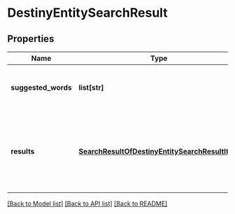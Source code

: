 # DestinyEntitySearchResult

## Properties
Name | Type | Description | Notes
------------ | ------------- | ------------- | -------------
**suggested_words** | **list[str]** | A list of suggested words that might make for better search results, based on the text searched for. | [optional] 
**results** | [**SearchResultOfDestinyEntitySearchResultItem**](SearchResultOfDestinyEntitySearchResultItem.md) | The items found that are matches/near matches for the searched-for term, sorted by something vaguely resembling \&quot;relevance\&quot;. Hopefully this will get better in the future. | [optional] 

[[Back to Model list]](../README.md#documentation-for-models) [[Back to API list]](../README.md#documentation-for-api-endpoints) [[Back to README]](../README.md)


